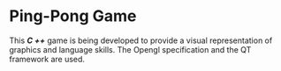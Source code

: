 # Ping-Pong Game

This ***C ++*** game is being developed to provide a visual representation of graphics and language skills. 
The Opengl specification and the QT framework are used.